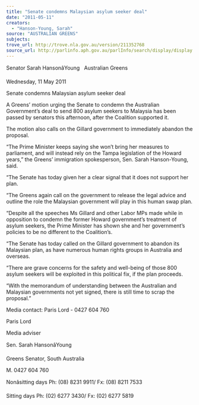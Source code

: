 ```yaml
---
title: "Senate condemns Malaysian asylum seeker deal"
date: "2011-05-11"
creators:
  - "Hanson-Young, Sarah"
source: "AUSTRALIAN GREENS"
subjects:
trove_url: http://trove.nla.gov.au/version/211352768
source_url: http://parlinfo.aph.gov.au/parlInfo/search/display/display.w3p;query=Id%3A%22media/pressrel/759897%22
---
```


 Senator Sarah HansonâYoung   Australian Greens 

 Wednesday, 11 May 2011  

 Senate condemns Malaysian asylum seeker deal   

 A Greens’ motion urging the Senate to condemn the Australian Government’s deal to send 800  asylum seekers to Malaysia has been passed by senators this afternoon, after the Coalition supported  it. 

 The motion also calls on the Gillard government to immediately abandon the proposal. 

  “The Prime Minister keeps saying she won’t bring her measures to parliament, and will instead rely  on the Tampa legislation of the Howard years,” the Greens’ immigration spokesperson, Sen. Sarah  Hanson-Young, said. 

 “The Senate has today given her a clear signal that it does not support her plan. 

 “The Greens again call on the government to release the legal advice and outline the role the  Malaysian government will play in this human swap plan. 

 “Despite all the speeches Ms Gillard and other Labor MPs made while in opposition to condemn the  former Howard government’s treatment of asylum seekers, the Prime Minister has shown she and her  government’s policies to be no different to the Coalition’s. 

 “The Senate has today called on the Gillard government to abandon its Malaysian plan, as have  numerous human rights groups in Australia and overseas. 

 “There are grave concerns for the safety and well-being of those 800 asylum seekers will be exploited  in this political fix, if the plan proceeds. 

 “With the memorandum of understanding between the Australian and Malaysian governments not yet  signed, there is still time to scrap the proposal.” 

 Media contact: Paris Lord - 0427 604 760  

 Paris Lord 

 Media adviser 

 Sen. Sarah HansonâYoung 

 Greens Senator, South Australia 

 M. 0427 604 760 

 Nonâsitting days Ph: (08) 8231 9911/ Fx: (08) 8211 7533 

 Sitting days Ph: (02) 6277 3430/ Fx: (02) 6277 5819 

